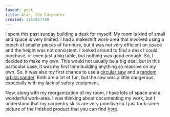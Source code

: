 ```yaml
---
layout: post
title: Alan, the Carpenter
created: 1151967780
---
```


I spent this past sunday building a desk for myself. My room is kind of small and space is very limited. I had a makeshift work-area that involved using a bunch of smaller pieces of furniture, but it was not very efficient on space and the height was not consistent. I looked around to find a desk I could purchase, or even just a big table, but nothing was good enough. So, I decided to make my own. This would not usually be a big deal, but in this particular case, it was my first time building anything so massive on my own. So, it was also my first chance to use a [circular saw](http://en.wikipedia.org/wiki/Circular_saw "Wikipedia: circular saw") and a [random orbital sander](http://en.wikipedia.org/wiki/Random_orbital_sander "Wikipedia: random orbital sander"). Both are a lot of fun, but the saw was a little dangerous, especially with my lack of safety equipment.

Now, along with my reorganization of my room, I have lots of space and a wonderful work-area. I was thinking about documenting my work, but I understand that my carpentry skills are very primitive so I just took some picture of the finished product that you can find [here](http://alanpalazzolo.com/gallery/v/2006/desk/ "Desk Pictures").

